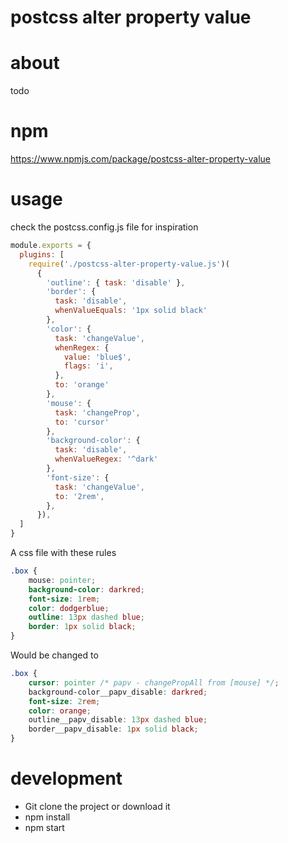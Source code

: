# postcss alter property value

# about
todo


# npm
https://www.npmjs.com/package/postcss-alter-property-value


# usage
check the postcss.config.js file for inspiration

```javascript
module.exports = {
  plugins: [
    require('./postcss-alter-property-value.js')(
      {
        'outline': { task: 'disable' },
        'border': {
          task: 'disable',
          whenValueEquals: '1px solid black'
        },
        'color': {
          task: 'changeValue',
          whenRegex: {
            value: 'blue$',
            flags: 'i',
          },
          to: 'orange'
        },
        'mouse': {
          task: 'changeProp',
          to: 'cursor'
        },
        'background-color': {
          task: 'disable',
          whenValueRegex: '^dark'
        },
        'font-size': {
          task: 'changeValue',
          to: '2rem',
        },        
      }),
  ]
}
```

A css file with these rules

```css
.box {    
    mouse: pointer;
    background-color: darkred;
    font-size: 1rem;        
    color: dodgerblue;
    outline: 13px dashed blue;
    border: 1px solid black;
}
```

Would be changed to
```css
.box {    
    cursor: pointer /* papv - changePropAll from [mouse] */;
    background-color__papv_disable: darkred;
    font-size: 2rem;
    color: orange;
    outline__papv_disable: 13px dashed blue;
    border__papv_disable: 1px solid black;
}
```



# development
* Git clone the project or download it
* npm install
* npm start
